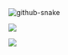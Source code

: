 <picture>
  <source media="(prefers-color-scheme: dark)" srcset="github-snake-dark.svg" />
  <source media="(prefers-color-scheme: light)" srcset="github-snake.svg" />
  <img alt="github-snake" src="github-snake.svg" />
</picture>

![](https://github-profile-summary-cards.vercel.app/api/cards/profile-details?username=Xeron2000&theme=vue)

![](http://github-profile-summary-cards.vercel.app/api/cards/stats?username=Xeron2000&theme=vue)
